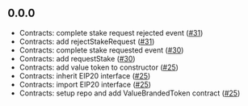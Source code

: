 ## 0.0.0

- Contracts: complete stake request rejected event  ([#31](https://github.com/OpenSTFoundation/openst-tokens/pull/31))
- Contracts: add rejectStakeRequest  ([#31](https://github.com/OpenSTFoundation/openst-tokens/pull/31))
- Contracts: complete stake requested event  ([#30](https://github.com/OpenSTFoundation/openst-tokens/pull/30))
- Contracts: add requestStake  ([#30](https://github.com/OpenSTFoundation/openst-tokens/pull/30))
- Contracts: add value token to constructor ([#25](https://github.com/OpenSTFoundation/openst-tokens/pull/25))
- Contracts: inherit EIP20 interface ([#25](https://github.com/OpenSTFoundation/openst-tokens/pull/25))
- Contracts: import EIP20 interface ([#25](https://github.com/OpenSTFoundation/openst-tokens/pull/25))
- Contracts: setup repo and add ValueBrandedToken contract ([#25](https://github.com/OpenSTFoundation/openst-tokens/pull/25))